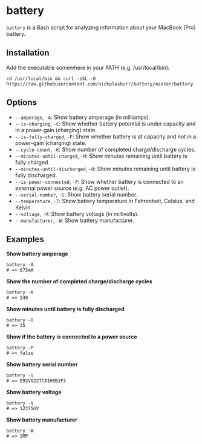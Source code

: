 # battery

`battery` is a Bash script for analyzing information about your MacBook (Pro) battery.

## Installation

Add the executable somewhere in your PATH (e.g. /usr/local/bin):

```shell
cd /usr/local/bin && curl -sSL -O https://raw.githubusercontent.com/nickolasburr/battery/master/battery
```

## Options

+ `--amperage`, `-A`: Show battery amperage (in milliamps).
+ `--is-charging`, `-C`: Show whether battery potential is under capacity and in a power-gain (charging) state.
+ `--is-fully-charged`, `-F`: Show whether battery is at capacity and not in a power-gain (charging) state.
+ `--cycle-count`, `-K`: Show number of completed charge/discharge cycles.
+ `--minutes-until-charged`, `-M`: Show minutes remaining until battery is fully charged.
+ `--minutes-until-discharged`, `-O`: Show minutes remaining until battery is fully discharged.
+ `--is-power-connected`, `-P`: Show whether battery is connected to an external power source (e.g. AC power outlet).
+ `--serial-number`, `-S`: Show battery serial number.
+ `--temperature`, `-T`: Show battery temperature in Fahrenheit, Celsius, and Kelvin.
+ `--voltage`, `-V`: Show battery voltage (in millivolts).
+ `--manufacturer`, `-W`: Show battery manufacturer.

## Examples

**Show battery amperage**

```shell
battery -A
# => 673mA
```

**Show the number of completed charge/discharge cycles**

```shell
battery -K
# => 249
```

**Show minutes until battery is fully discharged**

```shell
battery -O
# => 35
```

**Show if the battery is connected to a power source**

```shell
battery -P
# => false
```

**Show battery serial number**

```shell
battery -S
# => E93VG22TC81H0B1F3
```

**Show battery voltage**

```shell
battery -V
# => 12375mV
```

**Show battery manufacturer**

```shell
battery -W
# => SMP
```
